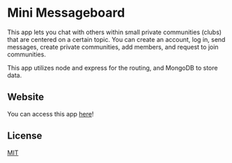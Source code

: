 # Mini Messageboard

This app lets you chat with others within small private communities (clubs) that are centered on a certain topic. You can create an account, log in, send messages, create private communities, add members, and request to join communities.

This app utilizes node and express for the routing, and MongoDB to store data.

## Website

You can access this app [here](https://jinhakimgh.github.io/Basketball-Court-Finder)!

## License

[MIT](https://choosealicense.com/licenses/mit/)
